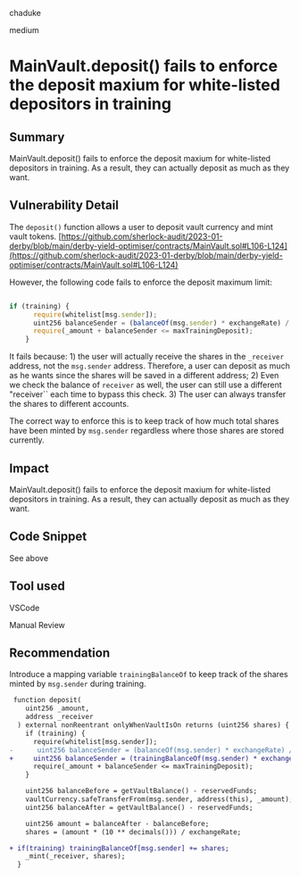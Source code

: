 chaduke

medium

# MainVault.deposit() fails to enforce the deposit maxium for white-listed depositors in training

## Summary
MainVault.deposit() fails to enforce the deposit maxium for white-listed depositors in training. As a result, they can actually deposit as much as they want. 

## Vulnerability Detail
The ``deposit()`` function allows a user to deposit vault currency and mint vault tokens. 
[https://github.com/sherlock-audit/2023-01-derby/blob/main/derby-yield-optimiser/contracts/MainVault.sol#L106-L124](https://github.com/sherlock-audit/2023-01-derby/blob/main/derby-yield-optimiser/contracts/MainVault.sol#L106-L124)

However, the following code fails to enforce the deposit maximum limit: 
```javascript

if (training) {
      require(whitelist[msg.sender]);
      uint256 balanceSender = (balanceOf(msg.sender) * exchangeRate) / (10 ** decimals());
      require(_amount + balanceSender <= maxTrainingDeposit);
    }
```
It fails because: 1) the user will actually receive the shares in the ``_receiver`` address, not the ``msg.sender`` address. Therefore, a user can deposit as much as he wants since the shares will be saved in a different address; 2) Even we check the balance of ``receiver`` as well, the user can still use a different "receiver`` each time to bypass this check. 3) The user can always transfer the shares to different accounts. 

The correct way to enforce this is to keep track of how much total shares have been minted by ``msg.sender`` regardless where those shares are stored currently. 





## Impact
MainVault.deposit() fails to enforce the deposit maxium for white-listed depositors in training. As a result, they can actually deposit as much as they want. 

## Code Snippet
See above

## Tool used
VSCode

Manual Review

## Recommendation
Introduce a mapping variable ``trainingBalanceOf`` to keep track of the shares minted by ``msg.sender`` during training. 
```diff
 function deposit(
    uint256 _amount,
    address _receiver
  ) external nonReentrant onlyWhenVaultIsOn returns (uint256 shares) {
    if (training) {
      require(whitelist[msg.sender]);
-      uint256 balanceSender = (balanceOf(msg.sender) * exchangeRate) / (10 ** decimals());
+     uint256 balanceSender = (trainingBalanceOf(msg.sender) * exchangeRate) / (10 ** decimals());
      require(_amount + balanceSender <= maxTrainingDeposit);
    }

    uint256 balanceBefore = getVaultBalance() - reservedFunds;
    vaultCurrency.safeTransferFrom(msg.sender, address(this), _amount);
    uint256 balanceAfter = getVaultBalance() - reservedFunds;

    uint256 amount = balanceAfter - balanceBefore;
    shares = (amount * (10 ** decimals())) / exchangeRate;

+ if(training) trainingBalanceOf[msg.sender] += shares;
    _mint(_receiver, shares);
  }
```
